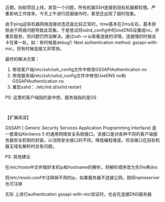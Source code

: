 <!--
author: vaster
date: 2013-08-19 21:49:07
title: SSH连接极慢的几个原因
tags: Linux,系统基础
category: Linux,Linux服务
status: publish
summary: &nbsp;近期，协助项目上线，发现一个问题，所有机器SSH连接到目标机器都较慢。严重影响工作效率，今天上午进行启服操作时，甚至还出现了超时现象。由于ping这些机器网络连接状态还是比较正常的，time基本在2ms左右，基本排除由于网络问题导致此现象。于是尝试将sshd_conf
-->

&nbsp;

近期，协助项目上线，发现一个问题，所有机器SSH连接到目标机器都较慢。严重影响工作效率，今天上午进行启服操作时，甚至还出现了超时现象。

由于ping这些机器网络连接状态还是比较正常的，time基本在2ms左右，基本排除由于网络问题导致此现象。于是尝试将sshd_config中的UseDNS设置成no，并重启服务，但问题仍然没解决。通过ssh –v ip查看连接的详情，连接慢的时候会卡在某一处，如：有时候是debug1: Next authentication method: gssapi-with-mic，但有时候连接又非常快。

最终的解决方案：
<ol>
	<li>修改客户端/etc/ssh/ssh_config文件中修改GSSAPIAuthentication no</li>
	<li>修改服务端/etc/ssh/sshd_config文件中修改UseDNS no和GSSAPIAuthentication no</li>
	<li>重启sshd： /etc/init.d/sshd restart</li>
</ol>
PS: 这里的客户端指的是中控，服务端指的是GS

&nbsp;

【扩展阅读】

GSSAPI ( Generic Security Services Application Programming Interface) 是一套类似Kerberos 5 的通用网络安全系统接口。该接口是对各种不同的客户端服务器安全机制的封装，以消除安全接口的不同，降低编程难度。但该接口在目标机器无域名解析时会有问题。

PS: 其他建议

在/etc/hosts中文件做好本机ip和hostname的解析，将解析顺序改为先file再dns

将/etc/resolv.conf中注释掉不用的ip，如果服务器不连接公网，刚将nameserver也可注掉

实际 上进行authentication gssapi-with-mic验证时，也会先连接DNS服务器

&nbsp;